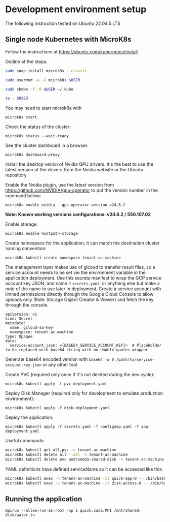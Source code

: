 # Development environment setup

The following instruction tested on Ubuntu 22.04.5 LTS

## Single node Kubernetes with MicroK8s

Follow the instructions at https://ubuntu.com/kubernetes/install

Outline of the steps:

```bash
sudo snap install microk8s --classic

sudo usermod -a -G microk8s $USER

sudo chown -f -R $USER ~/.kube

su - $USER
```

You may need to start microk8s with

`microk8s start`

Check the status of the cluster:

`microk8s status --wait-ready`

See the cluster dashboard in a browser:

`microk8s dashboard-proxy`

Install the desktop verion of Nvidia GPU drivers.
It's the best to use the latest version of the drivers from the Nvidia website or the Ubuntu repository.

Enable the Nvidia plugin, use the latest version from https://github.com/NVIDIA/gpu-operator to put the version number in the command below:

`microk8s enable nvidia --gpu-operator-version v24.6.2`

__Note: Known working versions configurations: v24.6.2 / 550.107.02__

Enable storage:

`microk8s enable hostpath-storage`

Create namespace for the application, it can match the destination cluster naming convention:

`microk8s kubectl create namespace tenant-ac-machine`

The management layer makes use of glcoud to transfer result files, so a service account needs to be set vie the environment variable in the application deployment. Use this secrets manifest to wrap the GCP service account key JSON, and name it `secrets.yaml`, or anything else but make a note of the name to use later in deployment. Create a service account with limited permissions directly through the Google Cloud Console to allow uploads only (Role: Storage Object Creator & Viewer) and fetch the key through the console.

```
apiVersion: v1
kind: Secret
metadata:
  name: gcloud-sa-key
  namespace: tenant-ac-machine
type: Opaque
data:
  service-account.json: <{BASE64_SERVICE_ACCOUNT_KEY}>  # Placeholder to be replaced with base64 string with no double quotes wrapper
```

Generate base64 encoded version with 
`base64 -w 0 /path/to/service-account-key.json` 
or any other tool

Create PVC (required only once if it's not deleted during the dev cycle):

`microk8s kubectl apply -f pvc-deployment.yaml`

Deploy Disk Manager (required only for development to emulate production environment):

`microk8s kubectl apply -f disk-deployment.yaml`

Deploy the application:

`microk8s kubectl apply -f secrets.yaml -f configmap.yaml -f app-deployment.yaml`

Useful commands:

```bash
microk8s kubectl get all,pvc -n tenant-ac-machine
microk8s kubectl delete all --all -n tenant-ac-machine
microk8s kubectl delete pvc andromeda-shared-disk -n tenant-ac-machine
```

YAML definitions have defined serviceName so it can be accessed like this:

```bash
microk8s kubectl exec -n tenant-ac-machine -it quick-app-0 -- /bin/bash
microk8s kubectl exec -n tenant-ac-machine -it disk-access-0 -- /bin/bash
```

## Running the application

`mpirun --allow-run-as-root -np 1 quick.cuda.MPI /mnt/shared-disk/water.in`
